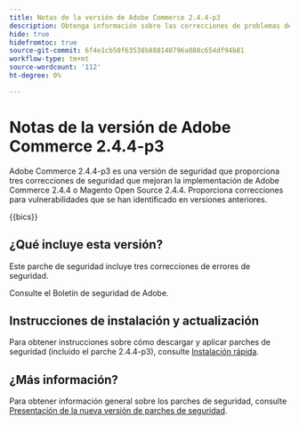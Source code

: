 ```yaml
---
title: Notas de la versión de Adobe Commerce 2.4.4-p3
description: Obtenga información sobre las correcciones de problemas de seguridad en la versión 2.4.4-p3 de Adobe Commerce.
hide: true
hidefromtoc: true
source-git-commit: 6f4e1cb50f63538b888140796a088c654df94b81
workflow-type: tm+mt
source-wordcount: '112'
ht-degree: 0%

---
```



# Notas de la versión de Adobe Commerce 2.4.4-p3

Adobe Commerce 2.4.4-p3 es una versión de seguridad que proporciona tres correcciones de seguridad que mejoran la implementación de Adobe Commerce 2.4.4 o Magento Open Source 2.4.4. Proporciona correcciones para vulnerabilidades que se han identificado en versiones anteriores.

{{bics}}

## ¿Qué incluye esta versión?

Este parche de seguridad incluye tres correcciones de errores de seguridad.

Consulte el Boletín de seguridad de Adobe.

## Instrucciones de instalación y actualización

Para obtener instrucciones sobre cómo descargar y aplicar parches de seguridad (incluido el parche 2.4.4-p3), consulte [Instalación rápida](../../../installation/composer.md).

## ¿Más información?

Para obtener información general sobre los parches de seguridad, consulte [Presentación de la nueva versión de parches de seguridad](https://community.magento.com/t5/Magento-DevBlog/Introducing-the-New-Security-Patch-Release/ba-p/141287).
